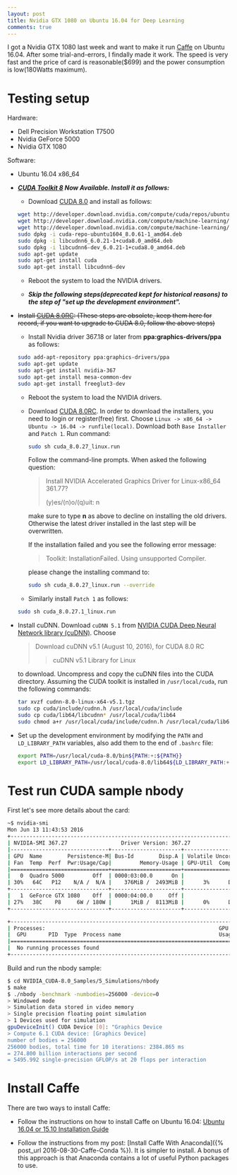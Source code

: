 ```yaml
---
layout: post
title: Nvidia GTX 1080 on Ubuntu 16.04 for Deep Learning
comments: true
---
```


I got a Nvidia GTX 1080 last week and want to make it run [Caffe](http://caffe.berkeleyvision.org/) on Ubuntu 16.04. After some trial-and-errors, I findally made it work. The speed is very fast and the price of card is reasonable($699) and the power consumption is low(180Watts maximum).


# Testing setup

Hardware:

* Dell Precision Workstation T7500
* Nvidia GeForce 5000
* Nvidia GTX 1080
 
Software:

* Ubuntu 16.04 x86_64

* ***[CUDA Toolkit 8](https://developer.nvidia.com/cuda-toolkit) Now Available. Install it as follows:***
  * Download [CUDA 8.0](https://developer.nvidia.com/cuda-toolkit) and install as follows:
  
  ```bash
  wget http://developer.download.nvidia.com/compute/cuda/repos/ubuntu1604/x86_64/cuda-repo-ubuntu1604_8.0.61-1_amd64.deb
  wget http://developer.download.nvidia.com/compute/machine-learning/repos/ubuntu1604/x86_64/libcudnn6_6.0.21-1%2Bcuda8.0_amd64.deb
  wget http://developer.download.nvidia.com/compute/machine-learning/repos/ubuntu1604/x86_64/libcudnn6-dev_6.0.21-1%2Bcuda8.0_amd64.deb
  sudo dpkg -i cuda-repo-ubuntu1604_8.0.61-1_amd64.deb
  sudo dpkg -i libcudnn6_6.0.21-1+cuda8.0_amd64.deb
  sudo dpkg -i libcudnn6-dev_6.0.21-1+cuda8.0_amd64.deb
  sudo apt-get update
  sudo apt-get install cuda
  sudo apt-get install libcudnn6-dev
  ```
  
  * Reboot the system to load the NVIDIA drivers.
  
  * ***Skip the following steps(deprecated kept for historical reasons) to the step of "set up the development environment".***

* ~~Install [CUDA 8.0RC](https://developer.nvidia.com/cuda-toolkit): (These steps are obsolete, keep them here for record, if you want to upgrade to CUDA 8.0, follow the above steps)~~ 
  * Install Nvidia driver 367.18 or later from **ppa:graphics-drivers/ppa** as follows:

  ```bash
  sudo add-apt-repository ppa:graphics-drivers/ppa
  sudo apt-get update
  sudo apt-get install nvidia-367
  sudo apt-get install mesa-common-dev
  sudo apt-get install freeglut3-dev
  ```

  * Reboot the system to load the NVIDIA drivers.
 
  * Download [CUDA 8.0RC](https://developer.nvidia.com/cuda-toolkit). In order to download the installers, you need to login or register(free) first. Choose `Linux -> x86_64 -> Ubuntu -> 16.04 -> runfile(local)`. Download both `Base Installer` and `Patch 1`. Run command:

    ```bash
    sudo sh cuda_8.0.27_linux.run
    ```
    Follow the command-line prompts. When asked the following question:
   
    >Install NVIDIA Accelerated Graphics Driver for Linux-x86_64 361.77?
    >
    >(y)es/(n)o/(q)uit: n

    make sure to type **n** as above to decline on installing the old drivers. Otherwise the latest driver installed in the last step will be overwritten.
   
    If the installation failed and you see the following error message:
   
    >Toolkit: InstallationFailed. Using unsupported Compiler.
   
    please change the installing command to:

    ```bash
    sudo sh cuda_8.0.27_linux.run --override
    ``` 
  
  * Similarly install `Patch 1` as follows:
 
  ```bash
  sudo sh cuda_8.0.27.1_linux.run
  ``` 
 
* Install cuDNN. Download `cuDNN 5.1` from [NVIDIA CUDA Deep Neural Network library (cuDNN)](https://developer.nvidia.com/cudnn). Choose 
  
  >Download cuDNN v5.1 (August 10, 2016), for CUDA 8.0 RC
  >
  >>cuDNN v5.1 Library for Linux
  
  to download. Uncompress and copy the cuDNN files into the CUDA directory. Assuming the CUDA toolkit is installed in `/usr/local/cuda`, run the following commands:
  
  ```bash
  tar xvzf cudnn-8.0-linux-x64-v5.1.tgz
  sudo cp cuda/include/cudnn.h /usr/local/cuda/include
  sudo cp cuda/lib64/libcudnn* /usr/local/cuda/lib64
  sudo chmod a+r /usr/local/cuda/include/cudnn.h /usr/local/cuda/lib64/libcudnn*
  ```
  
* Set up the development environment by modifying the `PATH` and `LD_LIBRARY_PATH` variables, also add them to the end of `.bashrc` file:

  ```bash
  export PATH=/usr/local/cuda-8.0/bin${PATH:+:${PATH}}
  export LD_LIBRARY_PATH=/usr/local/cuda-8.0/lib64${LD_LIBRARY_PATH:+:${LD_LIBRARY_PATH}}
  ```

# Test run CUDA sample nbody

First let's see more details about the card:

```bash
~$ nvidia-smi
Mon Jun 13 11:43:53 2016
+-----------------------------------------------------------------------------+
| NVIDIA-SMI 367.27                 Driver Version: 367.27                    |
|-------------------------------+----------------------+----------------------+
| GPU  Name        Persistence-M| Bus-Id        Disp.A | Volatile Uncorr. ECC |
| Fan  Temp  Perf  Pwr:Usage/Cap|         Memory-Usage | GPU-Util  Compute M. |
|===============================+======================+======================|
|   0  Quadro 5000         Off  | 0000:03:00.0      On |                  Off |
| 30%   64C   P12    N/A /  N/A |    376MiB /  2493MiB |      3%      Default |
+-------------------------------+----------------------+----------------------+
|   1  GeForce GTX 1080    Off  | 0000:04:00.0     Off |                  N/A |
| 27%   38C    P8     6W / 180W |      1MiB /  8113MiB |      0%      Default |
+-------------------------------+----------------------+----------------------+

+-----------------------------------------------------------------------------+
| Processes:                                                       GPU Memory |
|  GPU       PID  Type  Process name                               Usage      |
|=============================================================================|
|  No running processes found                                                 |
+-----------------------------------------------------------------------------+
```

Build and run the nbody sample:

```bash
$ cd NVIDIA_CUDA-8.0_Samples/5_Simulations/nbody
$ make
$ ./nbody -benchmark -numbodies=256000 -device=0
> Windowed mode
> Simulation data stored in video memory
> Single precision floating point simulation
> 1 Devices used for simulation
gpuDeviceInit() CUDA Device [0]: "Graphics Device
> Compute 6.1 CUDA device: [Graphics Device]
number of bodies = 256000
256000 bodies, total time for 10 iterations: 2384.865 ms
= 274.800 billion interactions per second
= 5495.992 single-precision GFLOP/s at 20 flops per interaction
```

# Install Caffe

There are two ways to install Caffe:

* Follow the instructions on how to install Caffe on Ubuntu 16.04: [Ubuntu 16.04 or 15.10 Installation Guide](https://github.com/BVLC/caffe/wiki/Ubuntu-16.04-or-15.10-Installation-Guide)

* Follow the instructions from my post: [Install Caffe With Anaconda]({% post_url  2016-08-30-Caffe-Conda %}). It is simpler to install. A bonus of this approach is that Anaconda contains a lot of useful Python packages to use.
